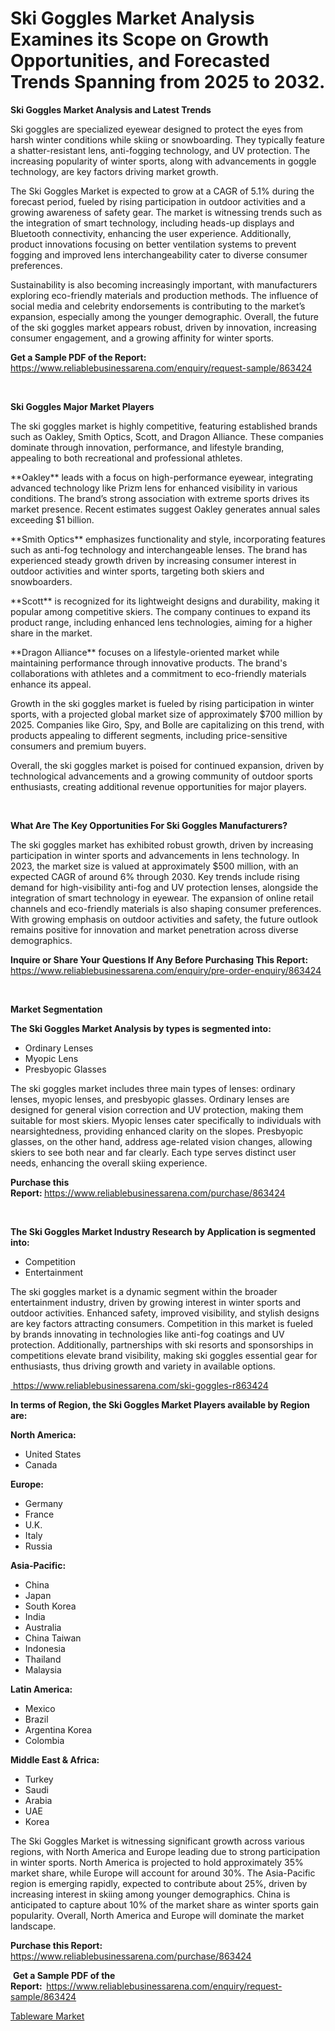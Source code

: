 <p><h1>Ski Goggles Market Analysis Examines its Scope on Growth Opportunities, and Forecasted Trends Spanning from 2025 to 2032.</h1></p><p><strong>Ski Goggles Market Analysis and Latest Trends</strong></p>
<p><p>Ski goggles are specialized eyewear designed to protect the eyes from harsh winter conditions while skiing or snowboarding. They typically feature a shatter-resistant lens, anti-fogging technology, and UV protection. The increasing popularity of winter sports, along with advancements in goggle technology, are key factors driving market growth.</p><p>The Ski Goggles Market is expected to grow at a CAGR of 5.1% during the forecast period, fueled by rising participation in outdoor activities and a growing awareness of safety gear. The market is witnessing trends such as the integration of smart technology, including heads-up displays and Bluetooth connectivity, enhancing the user experience. Additionally, product innovations focusing on better ventilation systems to prevent fogging and improved lens interchangeability cater to diverse consumer preferences.</p><p>Sustainability is also becoming increasingly important, with manufacturers exploring eco-friendly materials and production methods. The influence of social media and celebrity endorsements is contributing to the market’s expansion, especially among the younger demographic. Overall, the future of the ski goggles market appears robust, driven by innovation, increasing consumer engagement, and a growing affinity for winter sports.</p></p>
<p><strong>Get a Sample PDF of the Report:&nbsp;</strong> <a href="https://www.reliablebusinessarena.com/enquiry/request-sample/863424?utm_campaign=2488&utm_medium=2&utm_source=Github&utm_content=ia&utm_term=05042025&utm_id=ski-goggles">https://www.reliablebusinessarena.com/enquiry/request-sample/863424</a></p>
<p>&nbsp;</p>
<p><strong>Ski Goggles Major Market Players</strong></p>
<p><p>The ski goggles market is highly competitive, featuring established brands such as Oakley, Smith Optics, Scott, and Dragon Alliance. These companies dominate through innovation, performance, and lifestyle branding, appealing to both recreational and professional athletes.</p><p>**Oakley** leads with a focus on high-performance eyewear, integrating advanced technology like Prizm lens for enhanced visibility in various conditions. The brand’s strong association with extreme sports drives its market presence. Recent estimates suggest Oakley generates annual sales exceeding $1 billion.</p><p>**Smith Optics** emphasizes functionality and style, incorporating features such as anti-fog technology and interchangeable lenses. The brand has experienced steady growth driven by increasing consumer interest in outdoor activities and winter sports, targeting both skiers and snowboarders.</p><p>**Scott** is recognized for its lightweight designs and durability, making it popular among competitive skiers. The company continues to expand its product range, including enhanced lens technologies, aiming for a higher share in the market.</p><p>**Dragon Alliance** focuses on a lifestyle-oriented market while maintaining performance through innovative products. The brand's collaborations with athletes and a commitment to eco-friendly materials enhance its appeal.</p><p>Growth in the ski goggles market is fueled by rising participation in winter sports, with a projected global market size of approximately $700 million by 2025. Companies like Giro, Spy, and Bolle are capitalizing on this trend, with products appealing to different segments, including price-sensitive consumers and premium buyers. </p><p>Overall, the ski goggles market is poised for continued expansion, driven by technological advancements and a growing community of outdoor sports enthusiasts, creating additional revenue opportunities for major players.</p></p>
<p>&nbsp;</p>
<p><strong>What Are The Key Opportunities For Ski Goggles Manufacturers?</strong></p>
<p><p>The ski goggles market has exhibited robust growth, driven by increasing participation in winter sports and advancements in lens technology. In 2023, the market size is valued at approximately $500 million, with an expected CAGR of around 6% through 2030. Key trends include rising demand for high-visibility anti-fog and UV protection lenses, alongside the integration of smart technology in eyewear. The expansion of online retail channels and eco-friendly materials is also shaping consumer preferences. With growing emphasis on outdoor activities and safety, the future outlook remains positive for innovation and market penetration across diverse demographics.</p></p>
<p><strong>Inquire or Share Your Questions If Any Before Purchasing This Report:</strong> <a href="https://www.reliablebusinessarena.com/enquiry/pre-order-enquiry/863424?utm_campaign=2488&utm_medium=2&utm_source=Github&utm_content=ia&utm_term=05042025&utm_id=ski-goggles">https://www.reliablebusinessarena.com/enquiry/pre-order-enquiry/863424</a></p>
<p>&nbsp;</p>
<p><strong>Market Segmentation</strong></p>
<p><strong>The Ski Goggles Market Analysis by types is segmented into:</strong></p>
<p><ul><li>Ordinary Lenses</li><li>Myopic Lens</li><li>Presbyopic Glasses</li></ul></p>
<p><p>The ski goggles market includes three main types of lenses: ordinary lenses, myopic lenses, and presbyopic glasses. Ordinary lenses are designed for general vision correction and UV protection, making them suitable for most skiers. Myopic lenses cater specifically to individuals with nearsightedness, providing enhanced clarity on the slopes. Presbyopic glasses, on the other hand, address age-related vision changes, allowing skiers to see both near and far clearly. Each type serves distinct user needs, enhancing the overall skiing experience.</p></p>
<p><strong>Purchase this Report:&nbsp;</strong><a href="https://www.reliablebusinessarena.com/purchase/863424?utm_campaign=2488&utm_medium=2&utm_source=Github&utm_content=ia&utm_term=05042025&utm_id=ski-goggles">https://www.reliablebusinessarena.com/purchase/863424</a></p>
<p>&nbsp;</p>
<p><strong>The Ski Goggles Market Industry Research by Application is segmented into:</strong></p>
<p><ul><li>Competition</li><li>Entertainment</li></ul></p>
<p><p>The ski goggles market is a dynamic segment within the broader entertainment industry, driven by growing interest in winter sports and outdoor activities. Enhanced safety, improved visibility, and stylish designs are key factors attracting consumers. Competition in this market is fueled by brands innovating in technologies like anti-fog coatings and UV protection. Additionally, partnerships with ski resorts and sponsorships in competitions elevate brand visibility, making ski goggles essential gear for enthusiasts, thus driving growth and variety in available options.</p></p>
<p><a href="https://www.reliablebusinessarena.com/ski-goggles-r863424?utm_campaign=2488&utm_medium=2&utm_source=Github&utm_content=ia&utm_term=05042025&utm_id=ski-goggles">&nbsp;https://www.reliablebusinessarena.com/ski-goggles-r863424</a></p>
<p><strong>In terms of Region, the Ski Goggles Market Players available by Region are:</strong></p>
<p>
    <p> <strong> North America: </strong>
        <ul>
            <li>United States</li>
            <li>Canada</li>
        </ul>
        </p> 
    <p> <strong> Europe: </strong>
        <ul>
            <li>Germany</li>
            <li>France</li>
            <li>U.K.</li>
            <li>Italy</li>
            <li>Russia</li>
        </ul>
        </p> 
    <p> <strong> Asia-Pacific: </strong>
        <ul>
            <li>China</li>
            <li>Japan</li>
            <li>South Korea</li>
            <li>India</li>
            <li>Australia</li>
            <li>China Taiwan</li>
            <li>Indonesia</li>
            <li>Thailand</li>
            <li>Malaysia</li>
        </ul>
        </p> 
    <p> <strong> Latin America: </strong>
        <ul>
            <li>Mexico</li>
            <li>Brazil</li>
            <li>Argentina Korea</li>
            <li>Colombia</li>
        </ul>
        </p> 
    <p> <strong> Middle East & Africa: </strong>
        <ul>
            <li>Turkey</li>
            <li>Saudi</li>
            <li>Arabia</li>
            <li>UAE</li>
            <li>Korea</li>
        </ul>
    </p>
    </p>
<p><p>The Ski Goggles Market is witnessing significant growth across various regions, with North America and Europe leading due to strong participation in winter sports. North America is projected to hold approximately 35% market share, while Europe will account for around 30%. The Asia-Pacific region is emerging rapidly, expected to contribute about 25%, driven by increasing interest in skiing among younger demographics. China is anticipated to capture about 10% of the market share as winter sports gain popularity. Overall, North America and Europe will dominate the market landscape.</p></p>
<p><strong>Purchase this Report: </strong><a href="https://www.reliablebusinessarena.com/purchase/863424?utm_campaign=2488&utm_medium=2&utm_source=Github&utm_content=ia&utm_term=05042025&utm_id=ski-goggles">https://www.reliablebusinessarena.com/purchase/863424</a></p>
<p>&nbsp;<strong>Get a Sample PDF of the Report:&nbsp;&nbsp;</strong><a href="https://www.reliablebusinessarena.com/enquiry/request-sample/863424?utm_campaign=2488&utm_medium=2&utm_source=Github&utm_content=ia&utm_term=05042025&utm_id=ski-goggles">https://www.reliablebusinessarena.com/enquiry/request-sample/863424</a></p>
<p><strong></strong></p>
<p><p><a href="https://github.com/sherikacas30/Market-Research-Report-List-1/blob/main/tableware-market.md?utm_campaign=2488&utm_medium=2&utm_source=Github&utm_content=ia&utm_term=05042025&utm_id=ski-goggles">Tableware Market</a></p></p>